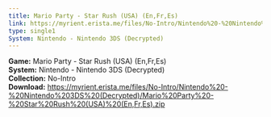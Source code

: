 ```yaml
---
title: Mario Party - Star Rush (USA) (En,Fr,Es)
link: https://myrient.erista.me/files/No-Intro/Nintendo%20-%20Nintendo%203DS%20(Decrypted)/Mario%20Party%20-%20Star%20Rush%20(USA)%20(En,Fr,Es).zip
type: single1
System: Nintendo - Nintendo 3DS (Decrypted)
---
```

<b>Game:</b> Mario Party - Star Rush (USA) (En,Fr,Es)<br>
<b>System:</b> Nintendo - Nintendo 3DS (Decrypted)<br>
<b>Collection:</b> No-Intro<br>
<b>Download:</b> https://myrient.erista.me/files/No-Intro/Nintendo%20-%20Nintendo%203DS%20(Decrypted)/Mario%20Party%20-%20Star%20Rush%20(USA)%20(En,Fr,Es).zip